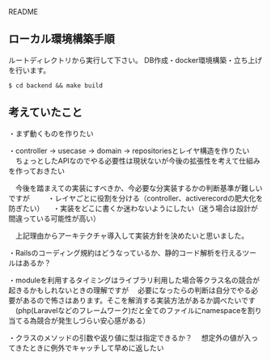  README

## ローカル環境構築手順

ルートディレクトリから実行して下さい。
DB作成・docker環境構築・立ち上げを行います。

```
$ cd backend && make build
```

## 考えていたこと

・まず動くものを作りたい

・controller -> usecase -> domain -> repositoriesとレイヤ構造を作りたい
　ちょっとしたAPIなのでやる必要性は現状ないが今後の拡張性を考えて仕組みを作っておきたい

　今後を踏まえての実装にすべきか、今必要な分実装するかの判断基準が難しいですが
　
　・レイヤごとに役割を分ける（controller、activerecordの肥大化を防ぎたい）
　・実装をどこに書くか迷わないようにしたい（迷う場合は設計が間違っている可能性が高い）

　上記理由からアーキテクチャ導入して実装方針を決めたいと思いました。

・Railsのコーディング規約はどうなっているか、静的コード解析を行えるツールはあるか？

・moduleを利用するタイミングはライブラリ利用した場合等クラス名の競合が起きるかもしれないときの理解ですが
　必要になったらの判断は自分でやる必要があるので怖さはあります。そこを解消する実装方法があるか調べたいです
　(php(Laravelなどのフレームワーク)だと全てのファイルにnamespaceを割り当てる為競合が発生しづらい安心感がある）

・クラスのメソッドの引数や返り値に型は指定できるか？
　想定外の値が入ってきたときに例外でキャッチして早めに返したい
